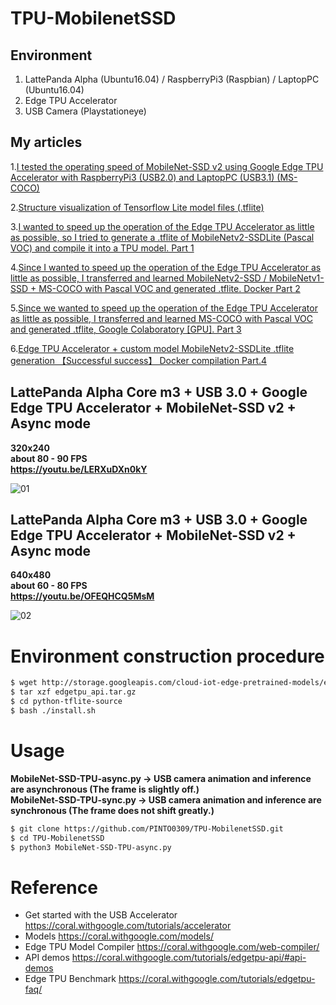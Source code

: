 # TPU-MobilenetSSD
## Environment
1. LattePanda Alpha (Ubuntu16.04) / RaspberryPi3 (Raspbian) / LaptopPC (Ubuntu16.04)
2. Edge TPU Accelerator
3. USB Camera (Playstationeye)
## My articles
1.[I tested the operating speed of MobileNet-SSD v2 using Google Edge TPU Accelerator with RaspberryPi3 (USB2.0) and LaptopPC (USB3.1) (MS-COCO)](https://qiita.com/PINTO/items/dd6ba67643bdd3a0e595)  

2.[Structure visualization of Tensorflow Lite model files (.tflite)](https://qiita.com/PINTO/items/d74d92ece31c5f3fd040)  

3.[I wanted to speed up the operation of the Edge TPU Accelerator as little as possible, so I tried to generate a .tflite of MobileNetv2-SSDLite (Pascal VOC) and compile it into a TPU model. Part 1](https://qiita.com/PINTO/items/8368b0bc2d2d75a2f2e6)  

4.[Since I wanted to speed up the operation of the Edge TPU Accelerator as little as possible, I transferred and learned MobileNetv2-SSD / MobileNetv1-SSD + MS-COCO with Pascal VOC and generated .tflite. Docker Part 2](https://qiita.com/PINTO/items/8a91d79abe6e939ef01c)  

5.[Since we wanted to speed up the operation of the Edge TPU Accelerator as little as possible, I transferred and learned MS-COCO with Pascal VOC and generated .tflite, Google Colaboratory [GPU]. Part 3](https://qiita.com/PINTO/items/6eb6de95e3cda0e09c84)  

6.[Edge TPU Accelerator + custom model MobileNetv2-SSDLite .tflite generation 【Successful success】 Docker compilation Part.4](https://qiita.com/PINTO/items/1e34365cf46a3e660e25)

## LattePanda Alpha Core m3 + USB 3.0 + Google Edge TPU Accelerator + MobileNet-SSD v2 + Async mode
**320x240**  
**about 80 - 90 FPS**  
**https://youtu.be/LERXuDXn0kY**  
  
![01](media/01.gif)
## LattePanda Alpha Core m3 + USB 3.0 + Google Edge TPU Accelerator + MobileNet-SSD v2 + Async mode
**640x480**  
**about 60 - 80 FPS**  
**https://youtu.be/OFEQHCQ5MsM**  
  
![02](media/02.gif)

# Environment construction procedure
```bash
$ wget http://storage.googleapis.com/cloud-iot-edge-pretrained-models/edgetpu_api.tar.gz
$ tar xzf edgetpu_api.tar.gz
$ cd python-tflite-source
$ bash ./install.sh
```

# Usage
**MobileNet-SSD-TPU-async.py -> USB camera animation and inference are asynchronous (The frame is slightly off.)**  
**MobileNet-SSD-TPU-sync.py -> USB camera animation and inference are synchronous (The frame does not shift greatly.)**  
```bash
$ git clone https://github.com/PINTO0309/TPU-MobilenetSSD.git
$ cd TPU-MobilenetSSD
$ python3 MobileNet-SSD-TPU-async.py
```

# Reference
- Get started with the USB Accelerator https://coral.withgoogle.com/tutorials/accelerator
- Models https://coral.withgoogle.com/models/
- Edge TPU Model Compiler https://coral.withgoogle.com/web-compiler/
- API demos https://coral.withgoogle.com/tutorials/edgetpu-api/#api-demos
- Edge TPU Benchmark https://coral.withgoogle.com/tutorials/edgetpu-faq/
